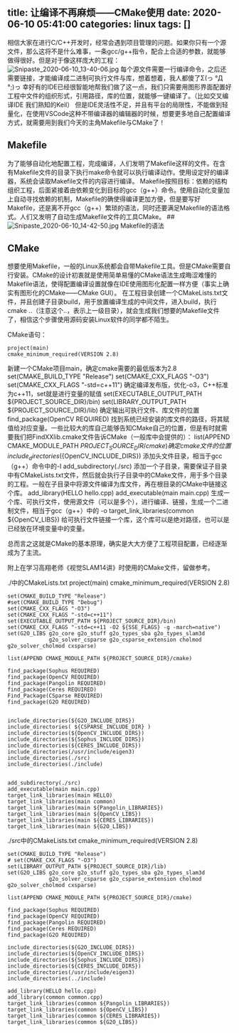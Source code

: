 title: 让编译不再麻烦——CMake使用
date: 2020-06-10 05:41:00
categories: linux
tags: []
---
相信大家在进行C/C++开发时，经常会遇到项目管理的问题。如果你只有一个源文件，那么这将不是什么难事，一条gcc/g++指令，配合上合适的参数，就能够做得很好。但是对于像这样庞大的工程：
![Snipaste_2020-06-10_13-40-06.jpg][1]
每个源文件需要一行编译命令，之后还需要链接，才能编译成二进制可执行文件与库，想着想着，我人都傻了Σ(っ °Д °;)っ
幸好有的IDE已经很智能地帮我们做了这一点，我们只需要用图形界面配置好工程中文件的组织形式，引用路径，库的位置，就能够一键编译了。（比如交叉编译IDE 我们熟知的Keil）
但是IDE灵活性不足，并且有平台的局限性，不能做到轻量化，在使用VSCode这种不带编译器的编辑器的时候，想要更多地自己配置编译方式，就需要用到我们今天的主角Makefile与CMake了！

## Makefile
为了能够自动化地配置工程，完成编译，人们发明了Makefile这样的文件。在含有Makefile文件的目录下执行make命令就可以执行编译动作。使用设定好的编译器，系统会读取Makefile文件的内容进行编译。
Makefile按照目标：依赖的结构组织工程，后面紧接着由依赖变化到目标的gcc（g++）命令。使用自动化变量加上自动寻找依赖的机制，Makefile的确使得编译更加方便，但是要写好Makefile，还是离不开gcc（g++）繁琐的语法，同时还要满足Makefile的语法格式。人们又发明了自动生成Makefile文件的工具CMake。
##![Snipaste_2020-06-10_14-42-50.jpg][2]
Makefile的语法

## CMake ##
想要使用Makefile，一般的Linux系统都会自带Makefile工具。但是CMake需要自行安装。CMake的设计初衷就是使用简单易懂的CMake语法生成晦涩难懂的Makefile语法，使得配置编译设置就像在IDE使用图形化配置一样方便（事实上确实有图形化的CMake——CMake GUI）。
在工程目录创建一个CMakeLists.txt文件，并且创建子目录build，用于放置编译生成的中间文件，进入build，执行cmake ..（注意这个..，表示上一级目录），就会生成我们想要的Makefile文件了，相信这个步骤使用源码安装Linux软件的同学都不陌生。

CMake语句：

    project(main)
    cmake_minimum_required(VERSION 2.8)
新建一个CMake项目main，确定cmake需要的最低版本为2.8
    set(CMAKE_BUILD_TYPE "Release")
    set(CMAKE_CXX_FLAGS "-O3")
    set(CMAKE_CXX_FLAGS "-std=c++11")
确定编译发布版，优化-o3，C++标准为c++11，set就是进行变量的赋值
    set(EXECUTABLE_OUTPUT_PATH ${PROJECT_SOURCE_DIR}/bin)
    set(LIBRARY_OUTPUT_PATH ${PROJECT_SOURCE_DIR}/lib)
确定输出可执行文件、库文件的位置
    find_package(OpenCV REQUIRED)
找到系统已经安装的库文件的路径，将其赋值给对应变量。一些比较大的库自己能够告知CMake自己的位置，但是有时就需要我们把FindXXlib.cmake文件告诉CMake（一般库中会提供的）：
    list(APPEND CMAKE_MODULE_PATH ${PROJECT_SOURCE_DIR}/cmake)
确定cmake文件的位置
    include_directories(${OpenCV_INCLUDE_DIRS})
添加头文件目录，相当于gcc（g++）命令中的-I
    add_subdirectory(./src)
添加一个子目录，需要保证子目录中有CMakeLists.txt文件，然后就会执行子目录中的CMake文件，用于多个目录的工程。一般在子目录中将源文件编译为库文件，再在根目录的CMake中链接这个库。
    add_library(HELLO hello.cpp)
    add_executable(main main.cpp)
生成一个库、可执行文件，使用源文件（可以是多个），进行编译、链接，生成一个二进制文件，相当于gcc（g++）中的 -o
    target_link_libraries(common ${OpenCV_LIBS})
给可执行文件链接一个库，这个库可以是绝对路径，也可以是已经放在环境变量中的变量。

总而言之这就是CMake的基本原理，确实是大大方便了工程项目配置，已经逐渐成为了主流。

附上在学习高翔老师《视觉SLAM14讲》时使用的CMake文件，留做参考。

./中的CMakeLists.txt
    project(main)
    cmake_minimum_required(VERSION 2.8)
    
    set(CMAKE_BUILD_TYPE "Release")
    #set(CMAKE_BUILD_TYPE "Debug")
    set(CMAKE_CXX_FLAGS "-O3")
    set(CMAKE_CXX_FLAGS "-std=c++11")
    set(EXECUTABLE_OUTPUT_PATH ${PROJECT_SOURCE_DIR}/bin)
    set(CMAKE_CXX_FLAGS "-std=c++11 -O2 ${SSE_FLAGS} -g -march=native")
    set(G2O_LIBS g2o_core g2o_stuff g2o_types_sba g2o_types_slam3d
                 g2o_solver_csparse g2o_csparse_extension cholmod g2o_solver_cholmod cxsparse)
    
    list(APPEND CMAKE_MODULE_PATH ${PROJECT_SOURCE_DIR}/cmake)
    
    find_package(Sophus REQUIRED)
    find_package(OpenCV REQUIRED)
    find_package(Pangolin REQUIRED)
    find_package(Ceres REQUIRED)
    Find_Package(CSparse REQUIRED)
    find_package(G2O REQUIRED)
    
    
    include_directories(${G2O_INCLUDE_DIRS})
    include_directories( ${CSPARSE_INCLUDE_DIR} )
    include_directories(${OpenCV_INCLUDE_DIRS})
    include_directories(${Sophus_INCLUDE_DIRS})
    include_directories(${CERES_INCLUDE_DIRS})
    include_directories(/usr/include/eigen3)
    include_directories(./src)
    include_directories(./include)
    
    
    add_subdirectory(./src)
    add_executable(main main.cpp)
    target_link_libraries(main HELLO)
    target_link_libraries(main common)
    target_link_libraries(main ${Pangolin_LIBRARIES})
    target_link_libraries(main ${OpenCV_LIBS})
    target_link_libraries(main ${CERES_LIBRARIES})
    target_link_libraries(main ${G2O_LIBS})

./src中的CMakeLists.txt
    cmake_minimum_required(VERSION 2.8)
    
    set(CMAKE_BUILD_TYPE "Release")
    # set(CMAKE_CXX_FLAGS "-O3")
    set(LIBRARY_OUTPUT_PATH ${PROJECT_SOURCE_DIR}/lib)
    set(G2O_LIBS g2o_core g2o_stuff g2o_types_sba g2o_types_slam3d
                 g2o_solver_csparse g2o_csparse_extension cholmod g2o_solver_cholmod cxsparse)
    
    list(APPEND CMAKE_MODULE_PATH ${PROJECT_SOURCE_DIR}/cmake)
    
    find_package(Sophus REQUIRED)
    find_package(OpenCV REQUIRED)
    find_package(Pangolin REQUIRED)
    find_package(Ceres REQUIRED)
    find_package(G2O REQUIRED)
    
    include_directories(${G2O_INCLUDE_DIRS})
    include_directories(${OpenCV_INCLUDE_DIRS})
    include_directories(${Sophus_INCLUDE_DIRS})
    include_directories(${CERES_INCLUDE_DIRS})
    include_directories(/usr/include/eigen3)
    include_directories(../include)
    
    add_library(HELLO hello.cpp)
    add_library(common common.cpp)
    target_link_libraries(common ${Pangolin_LIBRARIES})
    target_link_libraries(common ${OpenCV_LIBS})
    target_link_libraries(common ${CERES_LIBRARIES})
    target_link_libraries(common ${G2O_LIBS})

  [1]: /old_images/2020/06/3640866494.jpg
  [2]: /old_images/2020/06/2855613712.jpg
